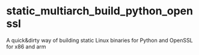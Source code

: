 # static_multiarch_build_python_openssl
A quick&amp;dirty way of building static Linux binaries for Python and OpenSSL for x86 and arm
